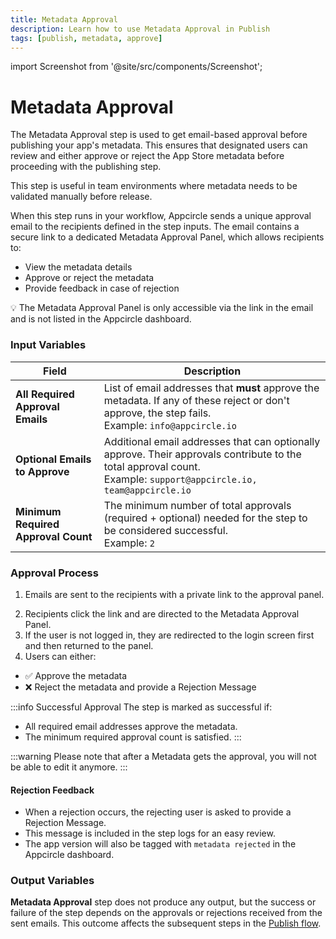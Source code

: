 ```yaml
---
title: Metadata Approval
description: Learn how to use Metadata Approval in Publish
tags: [publish, metadata, approve]
---
```


import Screenshot from '@site/src/components/Screenshot';

# Metadata Approval

The Metadata Approval step is used to get email-based approval before publishing your app's metadata. This ensures that designated users can review and either approve or reject the App Store metadata before proceeding with the publishing step.

This step is useful in team environments where metadata needs to be validated manually before release.

<Screenshot url='https://cdn.appcircle.io/docs/assets/BE5906-publish2.png'/>

When this step runs in your workflow, Appcircle sends a unique approval email to the recipients defined in the step inputs. The email contains a secure link to a dedicated Metadata Approval Panel, which allows recipients to:

- View the metadata details
- Approve or reject the metadata
- Provide feedback in case of rejection

💡 The Metadata Approval Panel is only accessible via the link in the email and is not listed in the Appcircle dashboard.

### Input Variables

<Screenshot url='https://cdn.appcircle.io/docs/assets/BE5906-publish3.png'/>

| Field                        | Description                                                                                                                                      |
|-----------------------------|--------------------------------------------------------------------------------------------------------------------------------------------------|
| **All Required Approval Emails** | List of email addresses that **must** approve the metadata. If any of these reject or don't approve, the step fails. <br />Example: `info@appcircle.io` |
| **Optional Emails to Approve**   | Additional email addresses that can optionally approve. Their approvals contribute to the total approval count. <br />Example: `support@appcircle.io, team@appcircle.io` |
| **Minimum Required Approval Count** | The minimum number of total approvals (required + optional) needed for the step to be considered successful. <br />Example: `2`                      |

<Screenshot url='https://cdn.appcircle.io/docs/assets/BE5906-publish7.png'/>

### Approval Process
1. Emails are sent to the recipients with a private link to the approval panel.

<Screenshot url='https://cdn.appcircle.io/docs/assets/BE5906-publish1.png'/>

2. Recipients click the link and are directed to the Metadata Approval Panel.
3. If the user is not logged in, they are redirected to the login screen first and then returned to the panel.
4. Users can either:
- ✅ Approve the metadata
- ❌ Reject the metadata and provide a Rejection Message

<Screenshot url='https://cdn.appcircle.io/docs/assets/BE5906-publish5.png'/>

:::info Successful Approval
The step is marked as successful if:
- All required email addresses approve the metadata.
- The minimum required approval count is satisfied.
  :::

<Screenshot url='https://cdn.appcircle.io/docs/assets/BE5906-publish6.png'/>

:::warning
Please note that after a Metadata gets the approval, you will not be able to edit it anymore.
:::

#### Rejection Feedback
- When a rejection occurs, the rejecting user is asked to provide a Rejection Message.
- This message is included in the step logs for an easy review.
- The app version will also be tagged with `metadata rejected` in the Appcircle dashboard.

<Screenshot url='https://cdn.appcircle.io/docs/assets/BE5906-publish4.png'/>

### Output Variables

**Metadata Approval** step does not produce any output, but the success or failure of the step depends on the approvals or rejections received from the sent emails. This outcome affects the subsequent steps in the [Publish flow](/publish-module/publish-flow).